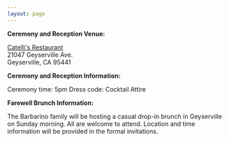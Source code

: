 ```yaml
---
layout: page
---
```

__Ceremony and Reception Venue:__

[Catelli's Restaurant](www.mycatellis.com)  
21047 Geyserville Ave.  
Geyserville, CA 95441  

__Ceremony and Reception Information:__

Ceremony time: 5pm
Dress code: Cocktail Attire

__Farewell Brunch Information:__

The Barbarino family will be hosting a casual drop-in brunch in Geyserville on Sunday morning. All are welcome to attend. Location and time information will be provided in the formal invitations.
